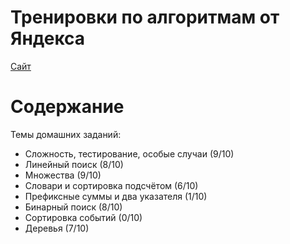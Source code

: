 # Тренировки по алгоритмам от Яндекса

[Сайт](https://yandex.ru/yaintern/algorithm-training)

# Содержание

Темы домашних заданий:

* Сложность, тестирование, особые случаи (9/10)
* Линейный поиск (8/10)
* Множества (9/10)
* Словари и сортировка подсчётом (6/10)
* Префиксные суммы и два указателя (1/10)
* Бинарный поиск (8/10)
* Сортировка событий (0/10)
* Деревья (7/10)
